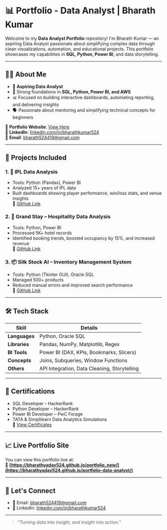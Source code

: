 # 📊 Portfolio - Data Analyst | Bharath Kumar

Welcome to my **Data Analyst Portfolio** repository! I'm Bharath Kumar — an aspiring Data Analyst passionate about simplifying complex data through clean visualizations, automation, and educational projects. This portfolio showcases my capabilities in **SQL, Python, Power BI**, and data storytelling.

---

## 👨‍💻 About Me

- 💼 **Aspiring Data Analyst**
- 🧠 Strong foundations in **SQL, Python, Power BI, and AWS**
- 📊 Focused on building interactive dashboards, automating reporting, and delivering insights
- 🗣️ Passionate about mentoring and simplifying technical concepts for beginners

🔗 **Portfolio Website**: [View Here](https://bharathyadav524.github.io/portfolio-data-analyst/)  
🔗 **LinkedIn**: [linkedin.com/in/bharathkumar524](https://www.linkedin.com/in/bharathkumar524/)  
📧 **Email**: bharath524419@gmail.com

---

## 📁 Projects Included

### 1. 📌 **IPL Data Analysis**
- Tools: Python (Pandas), Power BI
- Analyzed 15+ years of IPL data
- Built dashboards showing player performance, win/loss stats, and venue insights  
🔗 [GitHub Link](https://github.com/bharathyadav524/IPL_DATA_ANALYSIS)

### 2. 🏨 **Grand Stay – Hospitality Data Analysis**
- Tools: Python, Power BI
- Processed 5K+ hotel records
- Identified booking trends, boosted occupancy by 15%, and increased revenue  
🔗 [GitHub Link](https://github.com/bharathyadav524/Hotel-Booking-Analysis)

### 3. 📦 **Silk Stock AI – Inventory Management System**
- Tools: Python (Tkinter GUI), Oracle SQL
- Managed 500+ products
- Reduced manual errors and improved search performance  
🔗 [GitHub Link](https://github.com/bharathyadav524/Python_GUI_Project)

---

## 🛠️ Tech Stack

| Skill             | Details                                      |
|------------------|----------------------------------------------|
| **Languages**     | Python, Oracle SQL                          |
| **Libraries**     | Pandas, NumPy, Matplotlib, Regex            |
| **BI Tools**      | Power BI (DAX, KPIs, Bookmarks, Slicers)   |
| **Concepts**      | Joins, Subqueries, Window Functions         |
| **Others**        | API Integration, Data Cleaning, Storytelling|

---

## 🧾 Certifications

- SQL Developer – HackerRank  
- Python Developer – HackerRank  
- Power BI Developer – PwC Forage  
- TATA & Simplilearn Data Analytics Simulations  
🔗 [View Certificates](https://www.hackerrank.com/bharath524419)

---

## 📈 Live Portfolio Site

You can view this portfolio live at:  
🔗 **[https://bharathyadav524.github.io/portfolio_new/](https://bharathyadav524.github.io/portfolio-data-analyst/)**

---

## 🤝 Let's Connect

- 📧 Email: bharath524419@gmail.com
- 💼 LinkedIn: [linkedin.com/in/bharathkumar524](https://www.linkedin.com/in/bharathkumar524/)

---

> _“Turning data into insight, and insight into action.”_
